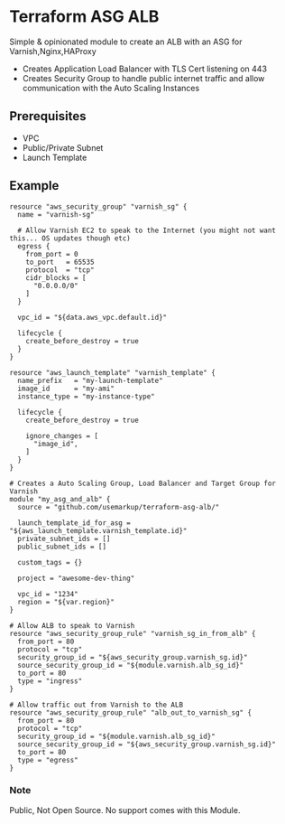# Terraform ASG ALB

Simple & opinionated module to create an ALB with an ASG for Varnish,Nginx,HAProxy

- Creates Application Load Balancer with TLS Cert listening on 443
- Creates Security Group to handle public internet traffic and allow communication with the Auto Scaling Instances

## Prerequisites

- VPC
- Public/Private Subnet
- Launch Template

## Example

```
resource "aws_security_group" "varnish_sg" {
  name = "varnish-sg"

  # Allow Varnish EC2 to speak to the Internet (you might not want this... OS updates though etc)
  egress {
    from_port = 0
    to_port   = 65535
    protocol  = "tcp"
    cidr_blocks = [
      "0.0.0.0/0"
    ]
  }

  vpc_id = "${data.aws_vpc.default.id}"

  lifecycle {
    create_before_destroy = true
  }
}

resource "aws_launch_template" "varnish_template" {
  name_prefix   = "my-launch-template"
  image_id      = "my-ami"
  instance_type = "my-instance-type"

  lifecycle {
    create_before_destroy = true

    ignore_changes = [
      "image_id",
    ]
  }
}

# Creates a Auto Scaling Group, Load Balancer and Target Group for Varnish
module "my_asg_and_alb" {
  source = "github.com/usemarkup/terraform-asg-alb/"

  launch_template_id_for_asg = "${aws_launch_template.varnish_template.id}"
  private_subnet_ids = []
  public_subnet_ids = []

  custom_tags = {}

  project = "awesome-dev-thing"

  vpc_id = "1234"
  region = "${var.region}"
}

# Allow ALB to speak to Varnish
resource "aws_security_group_rule" "varnish_sg_in_from_alb" {
  from_port = 80
  protocol = "tcp"
  security_group_id = "${aws_security_group.varnish_sg.id}"
  source_security_group_id = "${module.varnish.alb_sg_id}"
  to_port = 80
  type = "ingress"
}

# Allow traffic out from Varnish to the ALB
resource "aws_security_group_rule" "alb_out_to_varnish_sg" {
  from_port = 80
  protocol = "tcp"
  security_group_id = "${module.varnish.alb_sg_id}"
  source_security_group_id = "${aws_security_group.varnish_sg.id}"
  to_port = 80
  type = "egress"
}
```

### Note

Public, Not Open Source. No support comes with this Module.
